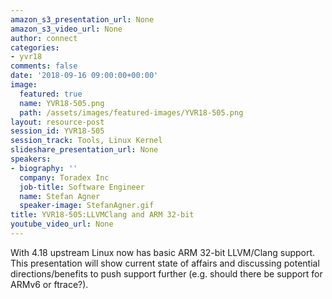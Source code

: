```yaml
---
amazon_s3_presentation_url: None
amazon_s3_video_url: None
author: connect
categories:
- yvr18
comments: false
date: '2018-09-16 09:00:00+00:00'
image:
  featured: true
  name: YVR18-505.png
  path: /assets/images/featured-images/YVR18-505.png
layout: resource-post
session_id: YVR18-505
session_track: Tools, Linux Kernel
slideshare_presentation_url: None
speakers:
- biography: ''
  company: Toradex Inc
  job-title: Software Engineer
  name: Stefan Agner
  speaker-image: StefanAgner.gif
title: YVR18-505:LLVMClang and ARM 32-bit
youtube_video_url: None
---
```


With 4.18 upstream Linux now has basic ARM 32-bit LLVM/Clang support. This presentation will show current state of affairs and discussing potential directions/benefits to push support further (e.g. should there be support for ARMv6 or ftrace?).